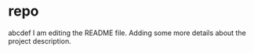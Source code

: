 # repo
abcdef
I am editing the README file. Adding some more details about the project description.

